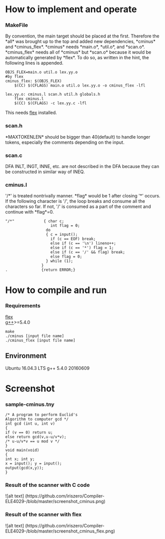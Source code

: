 <h1> How to implement and operate </h1>
<h3> MakeFile </h3>
By convention, the main target should be placed at the first. Therefore the *all* was brought up to the top and added new dependencies, *cminus* and *cminus_flex*. *cminus*   needs *main.o*, *util.o*, and *scan.o*. *cminus_flex* needs all of *cminus* but *scan.o* because it would be automatically generated by *flex*. To do so, as written in the hint, the following lines is appended.

```
OBJS_FLEX=main.o util.o lex.yy.o
#by flex
cminus_flex: $(OBJS_FLEX)
	$(CC) $(CFLAGS) main.o util.o lex.yy.o -o cminus_flex -lfl

lex.yy.o: cminus.l scan.h util.h globals.h
	flex cminus.l
	$(CC) $(CFLAGS) -c lex.yy.c -lfl
```

This needs [flex](https://www.gnu.org/software/flex/) installed.

<h3> scan.h </h3>
*MAXTOKENLEN* should be bigger than 40(default) to handle longer tokens, especially the comments depending on the input.

<h3> scan.c </h3>
DFA
INLT, INGT, INNE, etc. are not described in the DFA because they can be constructed in similar way of INEQ.


<h3> cminus.l </h3>
'/*' is treated nontrivally manner. *flag* would be 1 after closing '*' occurs. If the following character is '/', the loop breaks and consume all the characters so far. If not, '/' is consumed as a part of the comment and continue with *flag*=0.

```
"/*"             { char c;
					int flag = 0;
                  do
                  { c = input();
                    if (c == EOF) break;
                    else if (c == '\n') lineno++;
					else if (c == '*') flag = 1;
					else if (c == '/' && flag) break;
					else flag = 0;
                  } while (1);
                }
.               {return ERROR;}
```


<h1> How to compile and run </h1>

<h3> Requirements </h3>

[flex](https://www.gnu.org/software/flex/)  
[g++](https://gcc.gnu.org/)>=5.4.0


```
make
./cminus [input file name]
./cminus_flex [input file name]
```

<h2> Environment </h2>
Ubuntu 16.04.3 LTS  
g++ 5.4.0 20160609

<h1> Screenshot </h1>
<h3> sample-cminus.tny</h3>

```
/* A program to perform Euclid's
Algorithm to computer gcd */
int gcd (int u, int v)
{
if (v == 0) return u;
else return gcd(v,u-u/v*v);
/* u-u/v*v == u mod v */
}
void main(void)
{
int x; int y;
x = input(); y = input();
output(gcd(x,y));
}
```

<h3> Result of the scanner with C code </h3>
![alt text] (https://github.com/iriszero/Compiler-ELE4029-/blob/master/screenshot_cminus.png)
<h3> Result of the scanner with flex </h3>
![alt text] (https://github.com/iriszero/Compiler-ELE4029-/blob/master/screenshot_cminus_flex.png)
